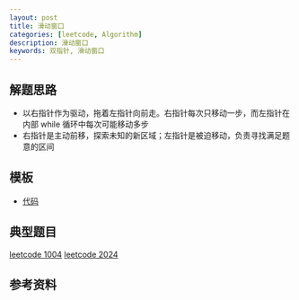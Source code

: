 ```yaml
---
layout: post
title: 滑动窗口
categories: [leetcode, Algorithm]
description: 滑动窗口
keywords: 双指针, 滑动窗口
---
```



## 解题思路
- 以右指针作为驱动，拖着左指针向前走。右指针每次只移动一步，而左指针在内部 while 循环中每次可能移动多步
- 右指针是主动前移，探索未知的新区域；左指针是被迫移动，负责寻找满足题意的区间


## 模板
- [ 代码 ](https://github.com/joeyzyz/leetcode-template/blob/main/traverse/sliding_window.py)


## 典型题目
[leetcode 1004](https://leetcode-cn.com/problems/max-consecutive-ones-iii/)
[leetcode 2024](https://leetcode-cn.com/problems/maximize-the-confusion-of-an-exam/)



## 参考资料


